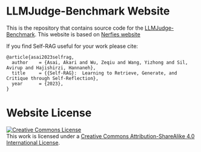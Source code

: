 # LLMJudge-Benchmark Website

This is the repository that contains source code for the [LLMJudge-Benchmark](https://selfrag.github.io). This website is based on [Nerfies website](https://github.com/nerfies/nerfies.github.io)

If you find Self-RAG useful for your work please cite:
```
@article{asai2023selfrag,
  author    = {Asai, Akari and Wu, Zeqiu and Wang, Yizhong and Sil, Avirup and Hajishirzi, Hannaneh},
  title     = {{Self-RAG}:  Learning to Retrieve, Generate, and Critique through Self-Reflection},
  year      = {2023},
}
```

# Website License
<a rel="license" href="http://creativecommons.org/licenses/by-sa/4.0/"><img alt="Creative Commons License" style="border-width:0" src="https://i.creativecommons.org/l/by-sa/4.0/88x31.png" /></a><br />This work is licensed under a <a rel="license" href="http://creativecommons.org/licenses/by-sa/4.0/">Creative Commons Attribution-ShareAlike 4.0 International License</a>.
